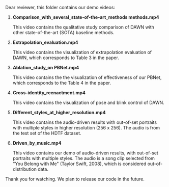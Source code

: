 Dear reviewer, this folder contains our demo videos:

1.  **Comparison\_with\_several\_state-of-the-art\_methods methods.mp4**&#x20;

    This video contains the qualitative study comparison of DAWN with other state-of-the-art (SOTA) baseline methods.

2.  **Extrapolation\_evaluation.mp4**

    This video contains the visualization of extrapolation evaluation of DAWN, which corresponds to Table 3 in the paper.

3.  **Ablation\_study\_on PBNet.mp4**&#x20;

    This video contains the the visualization of effectiveness of our PBNet, which corresponds to the Table 4 in the paper.&#x20;

4.  **Cross-identity\_reenactment.mp4**

    This video contains the visualization of pose and blink control of DAWN.

5.  **Different\_styles\_at\_higher\_resolution.mp4**

    This video contains the audio-driven results with out-of-set portraits with multiple styles in higher resolution (256 x 256). The audio is from the test set of the HDTF dataset.

6.  **Driven\_by\_music.mp4**

    This video contains our demo of audio-driven results, with out-of-set portraits with multiple styles. The audio is a song clip selected from "You Belong with Me" (Taylor Swift, 2008), which is considered out-of-distribution data.

Thank you for watching. We plan to release our code in the future.
